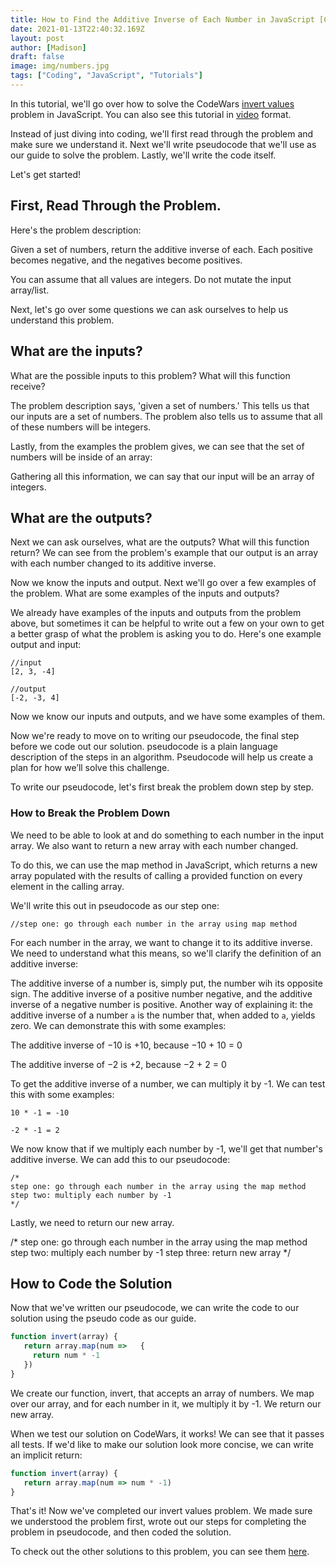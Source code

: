 ```yaml
---
title: How to Find the Additive Inverse of Each Number in JavaScript [CodeWars Challenge Solved]
date: 2021-01-13T22:40:32.169Z
layout: post
author: [Madison]
draft: false
image: img/numbers.jpg
tags: ["Coding", "JavaScript", "Tutorials"]
---
```


In this tutorial, we'll go over how to solve the CodeWars [invert values](https://www.codewars.com/kata/5899dc03bc95b1bf1b0000ad) problem in JavaScript. You can also see this tutorial in [video]() format.

Instead of just diving into coding, we'll first read through the problem and make sure we understand it. Next we'll write pseudocode that we'll use as our guide to solve the problem. Lastly, we'll write the code itself. 

Let's get started!

## First, Read Through the Problem. 
Here's the problem description:

Given a set of numbers, return the additive inverse of each. Each positive becomes negative, and the negatives become positives.

You can assume that all values are integers. Do not mutate the input array/list.

Next, let's go over some questions we can ask ourselves to help us understand this problem.

## What are the inputs?

What are the possible inputs to this problem? What will this function receive?

The problem description says, 'given a set of numbers.' This tells us that our inputs are a set of numbers.
The problem also tells us to assume that all of these numbers will be integers.

Lastly, from the examples the problem gives, we can see that the set of numbers will be inside of an array:

Gathering all this information, we can say that our input will be an array of integers.

## What are the outputs?

Next we can ask ourselves, what are the outputs?  What will this function return?
We can see from the problem's example that our output is an array with each number changed to its additive inverse.  

Now we know the inputs and output. Next we'll go over a few examples of the problem.
What are some examples of the inputs and outputs?

We already have examples of the inputs and outputs from the problem above, but sometimes it can be helpful to write out a few on your own to get a better grasp of what the problem is asking you to do. Here's one example output and input:
```
//input
[2, 3, -4]
```

```
//output
[-2, -3, 4]
```
Now we know our inputs and outputs, and we have some examples of them.

Now we're ready to move on to writing our pseudocode, the final step before we code out our solution. pseudocode is a plain language description of the steps in an algorithm. Pseudocode will help us create a plan for how we’ll solve this challenge.

To write our pseudocode, let's first break the problem down step by step.

### How to Break the Problem Down
We need to be able to look at and do something to each number in the input array. We also want to return a new array with each number changed.

To do this, we can use the map method in JavaScript, which returns a new array populated with the results of calling a provided function on every element in the calling array.

We'll write this out in pseudocode as our step one:

`//step one: go through each number in the array using map method`

For each number in the array, we want to change it to its additive inverse. We need to understand what this means, so we'll clarify the definition of an additive inverse:

The additive inverse of a number is, simply put, the number wih its opposite sign. The additive inverse of a positive number negative, and the additive inverse of a negative number is positive. Another way of explaining it: the additive inverse of a number `a` is the number that, when added to `a`, yields zero. We can demonstrate this with some examples:

The additive inverse of −10 is +10, because −10 + 10 = 0

The additive inverse of −2 is +2, because −2 + 2 = 0

To get the additive inverse of a number, we can multiply it by -1. We can test this with some examples:

`10 * -1 = -10`

`-2 * -1 = 2`

We now know that if we multiply each number by -1, we'll get that number's additive inverse. We can add this to our pseudocode:

```
/* 
step one: go through each number in the array using the map method
step two: multiply each number by -1
*/
```

Lastly, we need to return our new array.

/* 
step one: go through each number in the array using the map method
step two: multiply each number by -1
step three: return new array
*/
## How to Code the Solution
Now that we've written our pseudocode, we can write the code to our solution using the pseudo code as our guide.

```javascript
function invert(array) {
   return array.map(num =>   {
     return num * -1
   })
}
```
We create our function, invert, that accepts an array of numbers. We map over our array, and for each number in it, we multiply it by -1. We return our new array.

When we test our solution on CodeWars, it works! We can see that it passes all tests. If we'd like to make our solution look more concise, we can write an implicit return:

```javascript
function invert(array) {
   return array.map(num => num * -1)
}
```

That's it! Now we've completed our invert values problem. We made sure we understood the problem first, wrote out our steps for completing the problem in pseudocode, and then coded the solution.

To check out the other solutions to this problem, you can see them [here](https://www.codewars.com/kata/5899dc03bc95b1bf1b0000ad/solutions).